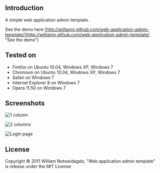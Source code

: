 ## Introduction

A simple web application admin template.

See the demo here [http://williamn.github.com/web-application-admin-template/](http://williamn.github.com/web-application-admin-template/ "See the demo")

## Tested on

* Firefox on Ubuntu 10.04, Windows XP, Windows 7
* Chromium on Ubuntu 10.04, Windows XP, Windows 7
* Safari on Windows 7
* Internet Explorer 8 on Windows 7
* Opera 11.50 on Windows 7

## Screenshots

![1 column](http://farm5.static.flickr.com/4038/5169826284_942369fdf8.jpg "1 column")

![2 columns](http://farm2.static.flickr.com/1365/5169826630_f502efb235.jpg "2 columns")

![Login page](http://farm2.static.flickr.com/1335/5169826682_c2944ac51b.jpg "Login page")

## License

Copyright &copy; 2011 William Notowidagdo, "Web application admin template" is release under the MIT License
